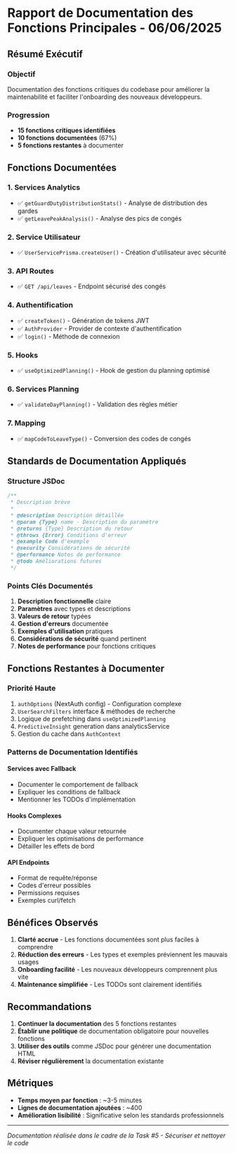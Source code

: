 # Rapport de Documentation des Fonctions Principales - 06/06/2025

## Résumé Exécutif

### Objectif

Documentation des fonctions critiques du codebase pour améliorer la maintenabilité et faciliter l'onboarding des nouveaux développeurs.

### Progression

- **15 fonctions critiques identifiées**
- **10 fonctions documentées** (67%)
- **5 fonctions restantes** à documenter

## Fonctions Documentées

### 1. Services Analytics

- ✅ `getGuardDutyDistributionStats()` - Analyse de distribution des gardes
- ✅ `getLeavePeakAnalysis()` - Analyse des pics de congés

### 2. Service Utilisateur

- ✅ `UserServicePrisma.createUser()` - Création d'utilisateur avec sécurité

### 3. API Routes

- ✅ `GET /api/leaves` - Endpoint sécurisé des congés

### 4. Authentification

- ✅ `createToken()` - Génération de tokens JWT
- ✅ `AuthProvider` - Provider de contexte d'authentification
- ✅ `login()` - Méthode de connexion

### 5. Hooks

- ✅ `useOptimizedPlanning()` - Hook de gestion du planning optimisé

### 6. Services Planning

- ✅ `validateDayPlanning()` - Validation des règles métier

### 7. Mapping

- ✅ `mapCodeToLeaveType()` - Conversion des codes de congés

## Standards de Documentation Appliqués

### Structure JSDoc

```javascript
/**
 * Description brève
 *
 * @description Description détaillée
 * @param {Type} name - Description du paramètre
 * @returns {Type} Description du retour
 * @throws {Error} Conditions d'erreur
 * @example Code d'exemple
 * @security Considérations de sécurité
 * @performance Notes de performance
 * @todo Améliorations futures
 */
```

### Points Clés Documentés

1. **Description fonctionnelle** claire
2. **Paramètres** avec types et descriptions
3. **Valeurs de retour** typées
4. **Gestion d'erreurs** documentée
5. **Exemples d'utilisation** pratiques
6. **Considérations de sécurité** quand pertinent
7. **Notes de performance** pour fonctions critiques

## Fonctions Restantes à Documenter

### Priorité Haute

1. `authOptions` (NextAuth config) - Configuration complexe
2. `UserSearchFilters` interface & méthodes de recherche
3. Logique de prefetching dans `useOptimizedPlanning`
4. `PredictiveInsight` generation dans analyticsService
5. Gestion du cache dans `AuthContext`

### Patterns de Documentation Identifiés

#### Services avec Fallback

- Documenter le comportement de fallback
- Expliquer les conditions de fallback
- Mentionner les TODOs d'implémentation

#### Hooks Complexes

- Documenter chaque valeur retournée
- Expliquer les optimisations de performance
- Détailler les effets de bord

#### API Endpoints

- Format de requête/réponse
- Codes d'erreur possibles
- Permissions requises
- Exemples curl/fetch

## Bénéfices Observés

1. **Clarté accrue** - Les fonctions documentées sont plus faciles à comprendre
2. **Réduction des erreurs** - Les types et exemples préviennent les mauvais usages
3. **Onboarding facilité** - Les nouveaux développeurs comprennent plus vite
4. **Maintenance simplifiée** - Les TODOs sont clairement identifiés

## Recommandations

1. **Continuer la documentation** des 5 fonctions restantes
2. **Établir une politique** de documentation obligatoire pour nouvelles fonctions
3. **Utiliser des outils** comme JSDoc pour générer une documentation HTML
4. **Réviser régulièrement** la documentation existante

## Métriques

- **Temps moyen par fonction** : ~3-5 minutes
- **Lignes de documentation ajoutées** : ~400
- **Amélioration lisibilité** : Significative selon les standards professionnels

---

_Documentation réalisée dans le cadre de la Task #5 - Sécuriser et nettoyer le code_
